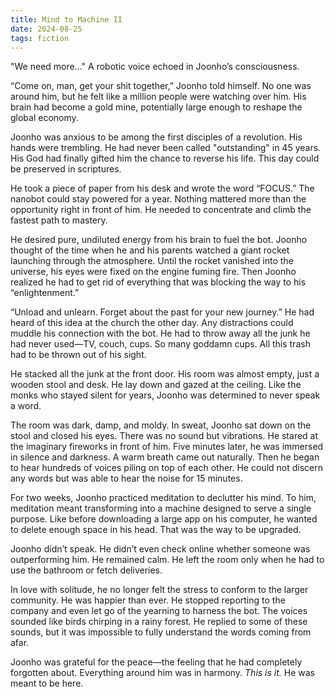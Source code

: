```yaml
---
title: Mind to Machine II
date: 2024-08-25
tags: fiction
---
```


"We need more..." A robotic voice echoed in Joonho’s consciousness.

“Come on, man, get your shit together,” Joonho told himself. No one was around him, but he felt like a million people were watching over him. His brain had become a gold mine, potentially large enough to reshape the global economy.

Joonho was anxious to be among the first disciples of a revolution. His hands were trembling. He had never been called "outstanding" in 45 years. His God had finally gifted him the chance to reverse his life. This day could be preserved in scriptures.

He took a piece of paper from his desk and wrote the word “FOCUS.” The nanobot could stay powered for a year. Nothing mattered more than the opportunity right in front of him. He needed to concentrate and climb the fastest path to mastery.

He desired pure, undiluted energy from his brain to fuel the bot. Joonho thought of the time when he and his parents watched a giant rocket launching through the atmosphere. Until the rocket vanished into the universe, his eyes were fixed on the engine fuming fire. Then Joonho realized he had to get rid of everything that was blocking the way to his “enlightenment.”

“Unload and unlearn. Forget about the past for your new journey.” He had heard of this idea at the church the other day. Any distractions could muddle his connection with the bot. He had to throw away all the junk he had never used—TV, couch, cups. So many goddamn cups. All this trash had to be thrown out of his sight.

He stacked all the junk at the front door. His room was almost empty, just a wooden stool and desk. He lay down and gazed at the ceiling. Like the monks who stayed silent for years, Joonho was determined to never speak a word.

The room was dark, damp, and moldy. In sweat, Joonho sat down on the stool and closed his eyes. There was no sound but vibrations. He stared at the imaginary fireworks in front of him. Five minutes later, he was immersed in silence and darkness. A warm breath came out naturally. Then he began to hear hundreds of voices piling on top of each other. He could not discern any words but was able to hear the noise for 15 minutes.

For two weeks, Joonho practiced meditation to declutter his mind. To him, meditation meant transforming into a machine designed to serve a single purpose. Like before downloading a large app on his computer, he wanted to delete enough space in his head. That was the way to be upgraded.

Joonho didn’t speak. He didn’t even check online whether someone was outperforming him. He remained calm. He left the room only when he had to use the bathroom or fetch deliveries.

In love with solitude, he no longer felt the stress to conform to the larger community. He was happier than ever. He stopped reporting to the company and even let go of the yearning to harness the bot. The voices sounded like birds chirping in a rainy forest. He replied to some of these sounds, but it was impossible to fully understand the words coming from afar.

Joonho was grateful for the peace—the feeling that he had completely forgotten about. Everything around him was in harmony. *This is it.* He was meant to be here.